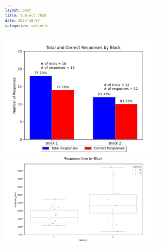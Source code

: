 ```yaml
---
layout: post
title: Subject 7016
date: 2024-10-07
categories: subjects
---
```


![](data/7016/run-6/7016_ATS_responses.png)
![](data/7016/run-6/7016_ATS_rt.png)
